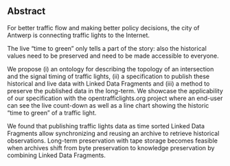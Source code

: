 ## Abstract
<!-- Context      -->
For better traffic flow and making better policy decisions, the city of Antwerp is connecting traffic lights to the Internet.
<!-- Need         -->
The live “time to green” only tells a part of the story: also the historical values need to be preserved and need to be made accessible to everyone.
<!-- Task         -->
We propose (i) an ontology for describing the topology of an intersection and the signal timing of traffic lights, (ii) a specification to publish these historical and live data with Linked Data Fragments and (iii) a method to preserve the published data in the long-term.
We showcase the applicability of our specification with the opentrafficlights.org project where an end-user can see the live count-down as well as a line chart showing the historic “time to green” of a traffic light.
<!-- Object       --><!-- Findings     -->
We found that publishing traffic lights data as time sorted Linked Data Fragments allow synchronizing and reusing an archive to retrieve historical observations.
Long-term preservation with tape storage becomes feasible when archives shift from byte preservation to knowledge preservation by combining Linked Data Fragments.
<!-- Conclusion and Perspectives -->
<!--Cities can collaborate with archiving institutions for the long-term preservation of timeseries data.-->
